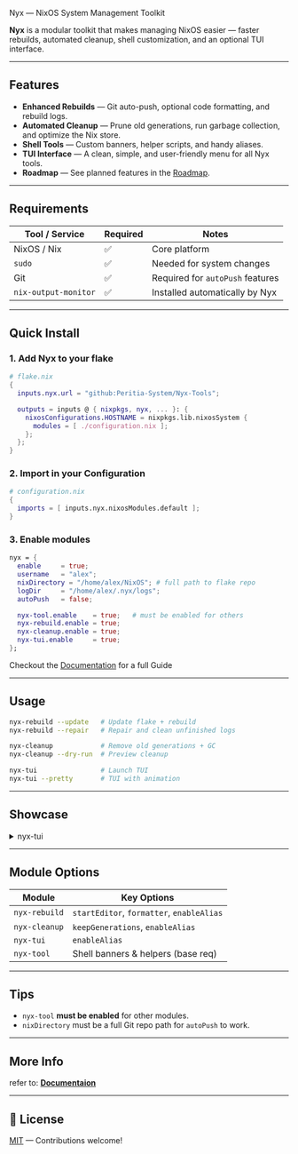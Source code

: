 Nyx — NixOS System Management Toolkit

**Nyx** is a modular toolkit that makes managing NixOS easier — faster rebuilds, automated cleanup, shell customization, and an optional TUI interface.

---

## Features

* **Enhanced Rebuilds** — Git auto-push, optional code formatting, and rebuild logs.
* **Automated Cleanup** — Prune old generations, run garbage collection, and optimize the Nix store.
* **Shell Tools** — Custom banners, helper scripts, and handy aliases.
* **TUI Interface** — A clean, simple, and user-friendly menu for all Nyx tools.
* **Roadmap** — See planned features in the [Roadmap](./Roadmap.md).

---

## Requirements

| Tool / Service       | Required | Notes                            |
| -------------------- | -------- | -------------------------------- |
| NixOS / Nix          | ✅        | Core platform                    |
| `sudo`               | ✅        | Needed for system changes        |
| Git                  | ✅        | Required for `autoPush` features |
| `nix-output-monitor` | ✅        | Installed automatically by Nyx   |

---

## Quick Install

### 1. Add Nyx to your flake

```nix
# flake.nix
{
  inputs.nyx.url = "github:Peritia-System/Nyx-Tools";

  outputs = inputs @ { nixpkgs, nyx, ... }: {
    nixosConfigurations.HOSTNAME = nixpkgs.lib.nixosSystem {
      modules = [ ./configuration.nix ];
    };
  };
}
```

### 2. Import in your Configuration

```nix
# configuration.nix
{
  imports = [ inputs.nyx.nixosModules.default ];
}
```

### 3. Enable modules

```nix
nyx = {
  enable     = true;
  username   = "alex";
  nixDirectory = "/home/alex/NixOS"; # full path to flake repo
  logDir     = "/home/alex/.nyx/logs";
  autoPush   = false;

  nyx-tool.enable    = true;   # must be enabled for others
  nyx-rebuild.enable = true;
  nyx-cleanup.enable = true;
  nyx-tui.enable     = true;
};
```

Checkout the [Documentation](./Documentation/main.md) for a full Guide

---

## Usage

```bash
nyx-rebuild --update   # Update flake + rebuild
nyx-rebuild --repair   # Repair and clean unfinished logs

nyx-cleanup            # Remove old generations + GC
nyx-cleanup --dry-run  # Preview cleanup

nyx-tui                # Launch TUI
nyx-tui --pretty       # TUI with animation
```

---

## Showcase

<details>
<summary>nyx-tui</summary>

<video src="other/Ressources/showcase.mp4" controls autoplay loop muted width="640">
  Your browser does not support the video tag.
</video>

</details>


---

## Module Options

| Module        | Key Options                               |
| ------------- | ----------------------------------------- |
| `nyx-rebuild` | `startEditor`, `formatter`, `enableAlias` |
| `nyx-cleanup` | `keepGenerations`, `enableAlias`          |
| `nyx-tui`     | `enableAlias`                             |
| `nyx-tool`    | Shell banners & helpers (base req)        |

---

## Tips

* `nyx-tool` **must be enabled** for other modules.
* `nixDirectory` must be a full Git repo path for `autoPush` to work.

---

## More Info 

refer to: **[Documentaion](./Documentation/main.md)**


---


## 📜 License
[MIT](./LICENSE) — Contributions welcome!
